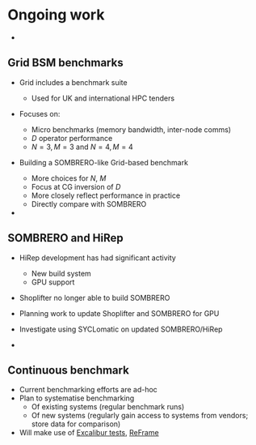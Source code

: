 # Ongoing work

-

## Grid BSM benchmarks

- Grid includes a benchmark suite
  - Used for UK and international HPC tenders
- Focuses on:
  - Micro benchmarks (memory bandwidth, inter-node comms)
  - $D$ operator performance
  - $N=3, M=3$ and $N=4, M=4$
- Building a SOMBRERO-like Grid-based benchmark
  - More choices for $N$, $M$
  - Focus at CG inversion of $D$
  - More closely reflect performance in practice
  - Directly compare with SOMBRERO

-

## SOMBRERO and HiRep

- HiRep development has had significant activity
  - New build system
  - GPU support
- Shoplifter no longer able to build SOMBRERO
- Planning work to update Shoplifter and SOMBRERO for GPU
- Investigate using SYCLomatic on updated SOMBRERO/HiRep

-

## Continuous benchmark

- Current benchmarking efforts are ad-hoc
- Plan to systematise benchmarking
  - Of existing systems (regular benchmark runs)
  - Of new systems (regularly gain access to systems from vendors; store data for comparison)
- Will make use of [Excalibur tests](https://github.com/ukri-excalibur/excalibur-tests), [ReFrame](https://github.com/reframe-hpc/reframe)
